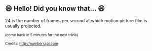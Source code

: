 ## 😄 Hello! Did you know that... 😄
24 is the number of frames per second at which motion picture film is usually projected.

<sup>(come back in 5 minutes for the next trivia)</sup>


<sup>Credits: http://numbersapi.com</sup>
